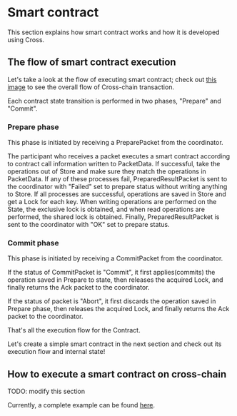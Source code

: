 # Smart contract

This section explains how smart contract works and how it is developed using Cross.

## The flow of smart contract execution

Let's take a look at the flow of executing smart contract; check out [this image](../images/packet-flow.png) to see the overall flow of Cross-chain transaction.

Each contract state transition is performed in two phases, "Prepare" and "Commit".

### Prepare phase

This phase is initiated by receiving a PreparePacket from the coordinator. 

The participant who receives a packet executes a smart contract according to contract call information written to PacketData. If successful, take the operations out of Store and make sure they match the operations in PacketData. If any of these processes fail, PreparedResultPacket is sent to the coordinator with "Failed" set to prepare status without writing anything to Store. If all processes are successful, operations are saved in Store and get a Lock for each key. When writing operations are performed on the State, the exclusive lock is obtained, and when read operations are performed, the shared lock is obtained. Finally, PreparedResultPacket is sent to the coordinator with "OK" set to prepare status.

### Commit phase

This phase is initiated by receiving a CommitPacket from the coordinator.

If the status of CommitPacket is "Commit", it first applies(commits) the operation saved in Prepare to state, then releases the acquired Lock, and finally returns the Ack packet to the coordinator.

If the status of packet is "Abort", it first discards the operation saved in Prepare phase, then releases the acquired Lock, and finally returns the Ack packet to the coordinator.

That's all the execution flow for the Contract.

Let's create a simple smart contract in the next section and check out its execution flow and internal state!

## How to execute a smart contract on cross-chain

TODO: modify this section

Currently, a complete example can be found [here](https://github.com/datachainlab/cross/blob/master/tests/test-tx.sh).
